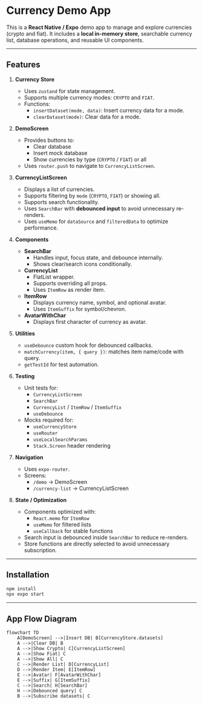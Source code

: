 # Currency Demo App

This is a **React Native / Expo** demo app to manage and explore currencies (crypto and fiat). It includes a **local in-memory store**, searchable currency list, database operations, and reusable UI components.  

---

## Features

1. **Currency Store**
   - Uses `zustand` for state management.
   - Supports multiple currency modes: `CRYPTO` and `FIAT`.
   - Functions:
     - `insertDataset(mode, data)`: Insert currency data for a mode.
     - `clearDataset(mode)`: Clear data for a mode.

2. **DemoScreen**
   - Provides buttons to:
     - Clear database
     - Insert mock database
     - Show currencies by type (`CRYPTO` / `FIAT`) or all
   - Uses `router.push` to navigate to `CurrencyListScreen`.

3. **CurrencyListScreen**
   - Displays a list of currencies.
   - Supports filtering by `mode` (`CRYPTO`, `FIAT`) or showing all.
   - Supports search functionality.
   - Uses `SearchBar` with **debounced input** to avoid unnecessary re-renders.
   - Uses `useMemo` for `dataSource` and `filteredData` to optimize performance.

4. **Components**
   - **SearchBar**
     - Handles input, focus state, and debounce internally.
     - Shows clear/search icons conditionally.
   - **CurrencyList**
     - FlatList wrapper.
     - Supports overriding all props.
     - Uses `ItemRow` as render item.
   - **ItemRow**
     - Displays currency name, symbol, and optional avatar.
     - Uses `ItemSuffix` for symbol/chevron.
   - **AvatarWithChar**
     - Displays first character of currency as avatar.

5. **Utilities**
   - `useDebounce` custom hook for debounced callbacks.
   - `matchCurrency(item, { query })`: matches item name/code with query.
   - `getTestId` for test automation.

6. **Testing**
   - Unit tests for:
     - `CurrencyListScreen`
     - `SearchBar`
     - `CurrencyList` / `ItemRow` / `ItemSuffix`
     - `useDebounce`
   - Mocks required for:
     - `useCurrencyStore`
     - `useRouter`
     - `useLocalSearchParams`
     - `Stack.Screen` header rendering

7. **Navigation**
   - Uses `expo-router`.
   - Screens:
     - `/demo` → DemoScreen
     - `/currency-list` → CurrencyListScreen

8. **State / Optimization**
   - Components optimized with:
     - `React.memo` for `ItemRow`
     - `useMemo` for filtered lists
     - `useCallback` for stable functions
   - Search input is debounced inside `SearchBar` to reduce re-renders.
   - Store functions are directly selected to avoid unnecessary subscription.

---

## Installation

```bash
npm install
npx expo start
```

---

## App Flow Diagram

```mermaid
flowchart TD
    A[DemoScreen] -->|Insert DB| B[CurrencyStore.datasets]
    A -->|Clear DB| B
    A -->|Show Crypto| C[CurrencyListScreen]
    A -->|Show Fiat| C
    A -->|Show All| C
    C -->|Render List| D[CurrencyList]
    D -->|Render Item| E[ItemRow]
    E -->|Avatar| F[AvatarWithChar]
    E -->|Suffix| G[ItemSuffix]
    C -->|Search| H[SearchBar]
    H -->|Debounced query| C
    B -->|Subscribe datasets| C
```
